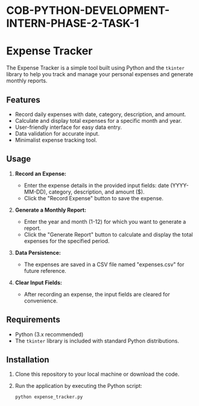 # COB-PYTHON-DEVELOPMENT-INTERN-PHASE-2-TASK-1
# Expense Tracker

The Expense Tracker is a simple tool built using Python and the `tkinter` library to help you track and manage your personal expenses and generate monthly reports.

## Features

- Record daily expenses with date, category, description, and amount.
- Calculate and display total expenses for a specific month and year.
- User-friendly interface for easy data entry.
- Data validation for accurate input.
- Minimalist expense tracking tool.

## Usage

1. **Record an Expense:**

   - Enter the expense details in the provided input fields: date (YYYY-MM-DD), category, description, and amount ($).
   - Click the "Record Expense" button to save the expense.

2. **Generate a Monthly Report:**

   - Enter the year and month (1-12) for which you want to generate a report.
   - Click the "Generate Report" button to calculate and display the total expenses for the specified period.

3. **Data Persistence:**

   - The expenses are saved in a CSV file named "expenses.csv" for future reference.

4. **Clear Input Fields:**

   - After recording an expense, the input fields are cleared for convenience.

## Requirements

- Python (3.x recommended)
- The `tkinter` library is included with standard Python distributions.

## Installation

1. Clone this repository to your local machine or download the code.

2. Run the application by executing the Python script:

   ```bash
   python expense_tracker.py

